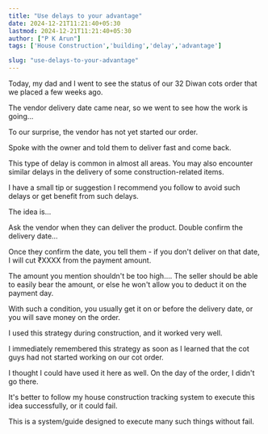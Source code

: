 ```yaml
---
title: "Use delays to your advantage"
date: 2024-12-21T11:21:40+05:30
lastmod: 2024-12-21T11:21:40+05:30
author: ["P K Arun"]
tags: ['House Construction','building','delay','advantage']

slug: "use-delays-to-your-advantage"
---
```


Today, my dad and I went to see the status of our 32 Diwan cots order that we placed a few weeks ago.

The vendor delivery date came near, so we went to see how the work is going…

To our surprise, the vendor has not yet started our order.

Spoke with the owner and told them to deliver fast and come back.

This type of delay is common in almost all areas. You may also encounter similar delays in the delivery of some construction-related items.

I have a small tip or suggestion I recommend you follow to avoid such delays or get benefit from such delays.

The idea is…

Ask the vendor when they can deliver the product. Double confirm the delivery date…

Once they confirm the date, you tell them - if you don't deliver on that date, I will cut ₹XXXX from the payment amount.

The amount you mention shouldn't be too high…. The seller should be able to easily bear the amount, or else he won't allow you to deduct it on the payment day.

With such a condition, you usually get it on or before the delivery date, or you will save money on the order.

I used this strategy during construction, and it worked very well.

I immediately remembered this strategy as soon as I learned that the cot guys had not started working on our cot order.

I thought I could have used it here as well. On the day of the order, I didn't go there.

It's better to follow my house construction tracking system to execute this idea successfully, or it could fail.

This is a system/guide designed to execute many such things without fail.
